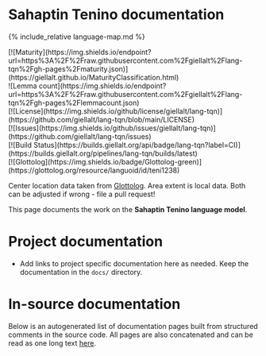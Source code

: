 # Sahaptin Tenino documentation

<div class="twocolumn map" markdown="1">

{% include_relative language-map.md %}

<div class="badges" markdown="1">
[![Maturity](https://img.shields.io/endpoint?url=https%3A%2F%2Fraw.githubusercontent.com%2Fgiellalt%2Flang-tqn%2Fgh-pages%2Fmaturity.json)](https://giellalt.github.io/MaturityClassification.html) <br/>
![Lemma count](https://img.shields.io/endpoint?url=https%3A%2F%2Fraw.githubusercontent.com%2Fgiellalt%2Flang-tqn%2Fgh-pages%2Flemmacount.json) <br/>
[![License](https://img.shields.io/github/license/giellalt/lang-tqn)](https://github.com/giellalt/lang-tqn/blob/main/LICENSE) <br/>
[![Issues](https://img.shields.io/github/issues/giellalt/lang-tqn)](https://github.com/giellalt/lang-tqn/issues) <br/>
[![Build Status](https://builds.giellalt.org/api/badge/lang-tqn?label=CI)](https://builds.giellalt.org/pipelines/lang-tqn/builds/latest) <br/>
[![Glottolog](https://img.shields.io/badge/Glottolog-green)](https://glottolog.org/resource/languoid/id/teni1238)
</div>

Center location data taken from [Glottolog](https://glottolog.org/). Area extent is local data. Both can be adjusted if wrong - file a pull request!

</div>

This page documents the work on the **Sahaptin Tenino language model**. 

# Project documentation

* Add links to project specific documentation here as needed. Keep the documentation in the `docs/` directory.

# In-source documentation

Below is an autogenerated list of documentation pages built from structured comments in the source code. All pages are also concatenated and can be read as one long text [here](tqn.md).
